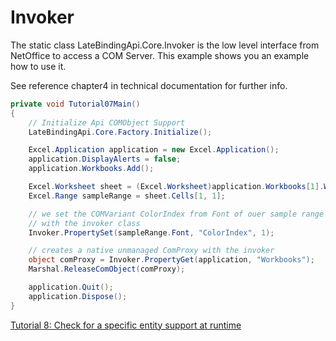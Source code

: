 # Invoker

The static class LateBindingApi.Core.Invoker is the low level interface from
NetOffice to access a COM Server. This example shows you an example how to use it.

See reference chapter4 in technical documentation for further info.

```csharp
private void Tutorial07Main()
{
    // Initialize Api COMObject Support
    LateBindingApi.Core.Factory.Initialize();

    Excel.Application application = new Excel.Application();
    application.DisplayAlerts = false;
    application.Workbooks.Add();

    Excel.Worksheet sheet = (Excel.Worksheet)application.Workbooks[1].Worksheets[1];
    Excel.Range sampleRange = sheet.Cells[1, 1];

    // we set the COMVariant ColorIndex from Font of ouer sample range
    // with the invoker class
    Invoker.PropertySet(sampleRange.Font, "ColorIndex", 1);

    // creates a native unmanaged ComProxy with the invoker
    object comProxy = Invoker.PropertyGet(application, "Workbooks");
    Marshal.ReleaseComObject(comProxy);

    application.Quit();
    application.Dispose();
}
```

[Tutorial 8: Check for a specific entity support at runtime](tutorial08.md)

